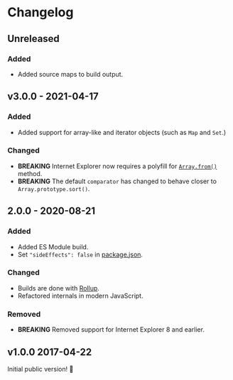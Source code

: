 # Changelog

## Unreleased

### Added

- Added source maps to build output.

## v3.0.0 - 2021-04-17

### Added

- Added support for array-like and iterator objects (such as `Map` and `Set`.)

### Changed

- **BREAKING** Internet Explorer now requires a polyfill for [`Array.from()`](https://developer.mozilla.org/en-US/docs/Web/JavaScript/Reference/Global_Objects/Array/from) method.
- **BREAKING** The default `comparator` has changed to behave closer to `Array.prototype.sort()`.

## 2.0.0 - 2020-08-21

### Added

- Added ES Module build.
- Set `"sideEffects": false` in [package.json](./package.json).

### Changed

- Builds are done with [Rollup](http://rollupjs.org).
- Refactored internals in modern JavaScript.

### Removed

- **BREAKING** Removed support for Internet Explorer 8 and earlier.

## v1.0.0 2017-04-22

Initial public version! :tada:
